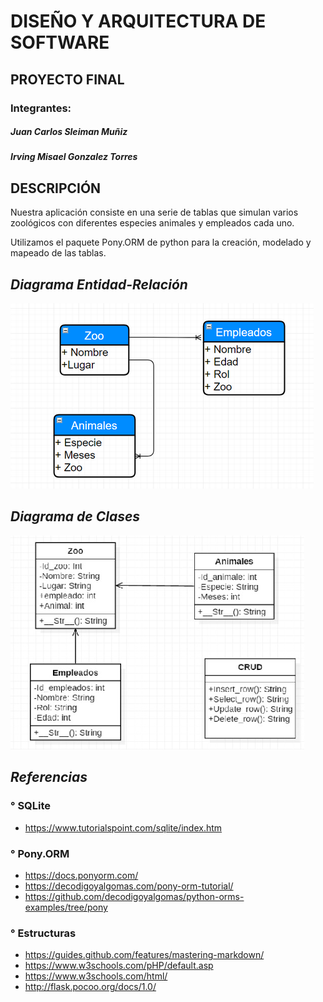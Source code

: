 
# **DISEÑO Y ARQUITECTURA DE SOFTWARE**
## PROYECTO FINAL
### Integrantes:
##### Juan Carlos Sleiman Muñiz
##### Irving Misael Gonzalez Torres

## DESCRIPCIÓN

Nuestra aplicación consiste en una serie de tablas que simulan varios zoológicos con diferentes especies animales y empleados cada uno.

Utilizamos el paquete Pony.ORM de python para la creación, modelado y mapeado de las tablas.

## *Diagrama Entidad-Relación*
![alt text](https://raw.githubusercontent.com/JCSleiman/ProyectoDAS/master/Project/imagenes/diagrama1.png "Diagrama 1")

## *Diagrama de Clases*
![alt text](https://raw.githubusercontent.com/JCSleiman/ProyectoDAS/master/Project/imagenes/sup.png "Diagrama 2")

## *Referencias*
### ° SQLite
* https://www.tutorialspoint.com/sqlite/index.htm
### ° Pony.ORM
* https://docs.ponyorm.com/
* https://decodigoyalgomas.com/pony-orm-tutorial/
* https://github.com/decodigoyalgomas/python-orms-examples/tree/pony
### ° Estructuras
* https://guides.github.com/features/mastering-markdown/
* https://www.w3schools.com/pHP/default.asp
* https://www.w3schools.com/html/
* http://flask.pocoo.org/docs/1.0/
